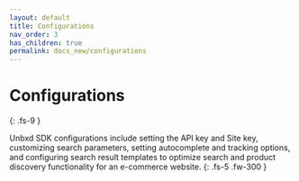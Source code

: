 ```yaml
---
layout: default
title: Configurations
nav_order: 3
has_children: true
permalink: docs_new/configurations
---
```


# Configurations
{: .fs-9 }

Unbxd SDK configurations include setting the API key and Site key, customizing search parameters, setting autocomplete and tracking options, and configuring search result templates to optimize search and product discovery functionality for an e-commerce website.
{: .fs-5 .fw-300 }


